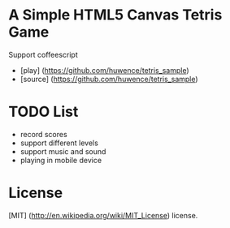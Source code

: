 A Simple HTML5 Canvas Tetris Game
=======
Support coffeescript

* [play] (https://github.com/huwence/tetris_sample)
* [source] (https://github.com/huwence/tetris_sample)

TODO List
=======

* record scores
* support different levels
* support music and sound
* playing in mobile device

License
=======
[MIT] (http://en.wikipedia.org/wiki/MIT_License) license.

